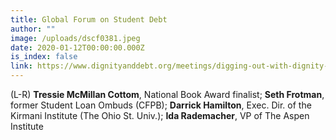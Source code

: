 ```yaml
---
title: Global Forum on Student Debt
author: ""
image: /uploads/dscf0381.jpeg
date: 2020-01-12T00:00:00.000Z
is_index: false
link: https://www.dignityanddebt.org/meetings/digging-out-with-dignity-solving-the-student-loan-crisis-and-honoring-meaning-at-the-margins/
---
```

(L-R) **Tressie McMillan Cottom**, National Book Award finalist; **Seth Frotman**, former Student Loan Ombuds (CFPB); **Darrick Hamilton**, Exec. Dir. of the Kirmani Institute (The Ohio St. Univ.); **Ida Rademacher**, VP of The Aspen Institute